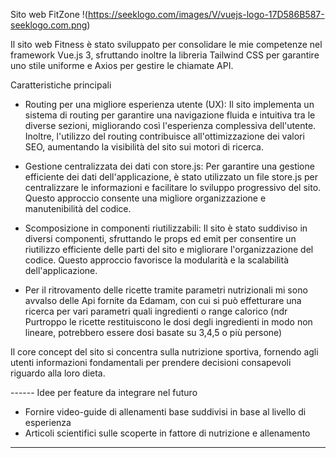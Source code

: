 Sito web FitZone
 !(https://seeklogo.com/images/V/vuejs-logo-17D586B587-seeklogo.com.png)

Il sito web Fitness è stato sviluppato per consolidare le mie competenze nel framework Vue.js 3, sfruttando inoltre la libreria Tailwind CSS per garantire uno stile uniforme e Axios per gestire le chiamate API. 


Caratteristiche principali
* Routing per una migliore esperienza utente (UX): Il sito implementa un sistema di routing per garantire una navigazione fluida e intuitiva tra le diverse sezioni, migliorando così l'esperienza complessiva dell'utente. Inoltre, l'utilizzo del routing contribuisce all'ottimizzazione dei valori SEO, aumentando la visibilità del sito sui motori di ricerca.

* Gestione centralizzata dei dati con store.js: Per garantire una gestione efficiente dei dati dell'applicazione, è stato utilizzato un file store.js per centralizzare le informazioni e facilitare lo sviluppo progressivo del sito. Questo approccio consente una migliore organizzazione e manutenibilità del codice.

* Scomposizione in componenti riutilizzabili: Il sito è stato suddiviso in diversi componenti, sfruttando le props ed emit per consentire un riutilizzo efficiente delle parti del sito e migliorare l'organizzazione del codice. Questo approccio favorisce la modularità e la scalabilità dell'applicazione.

* Per il ritrovamento delle ricette tramite parametri nutrizionali mi sono avvalso delle Api fornite da Edamam, con cui si può effetturare una ricerca per vari parametri quali ingredienti o range calorico (ndr Purtroppo le ricette restituiscono le dosi degli ingredienti in modo non lineare, potrebbero essere dosi basate su 3,4,5 o più persone)

Il core concept del sito si concentra sulla nutrizione sportiva, fornendo agli utenti informazioni fondamentali per prendere decisioni consapevoli riguardo alla loro dieta. 

------ Idee per feature da integrare nel futuro

* Fornire video-guide di allenamenti base suddivisi in base al livello di esperienza
* Articoli scientifici sulle scoperte in fattore di nutrizione e allenamento 

----------------------------


